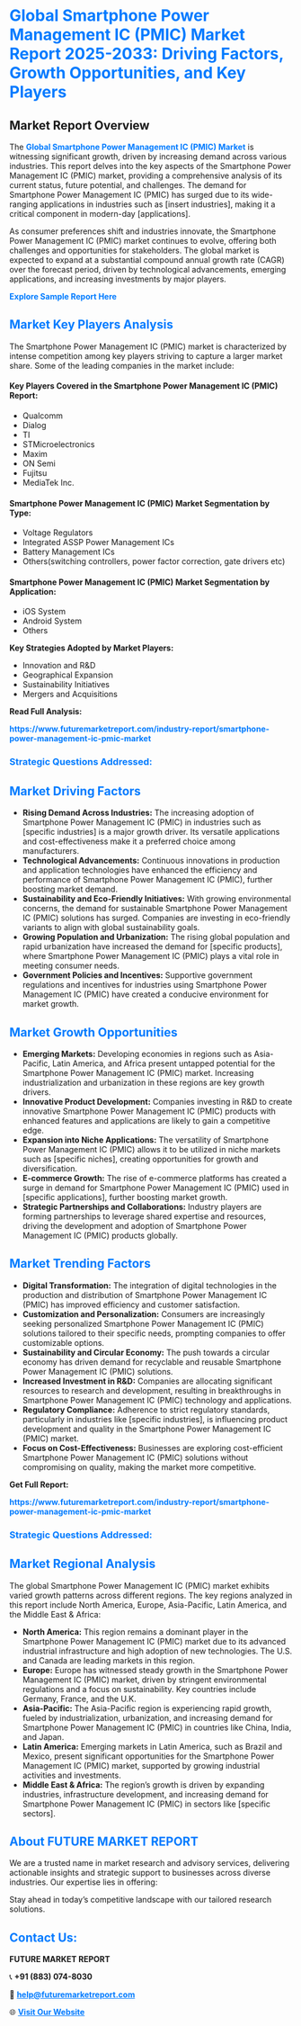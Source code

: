 <h1 style="color: #007BFF;">Global Smartphone Power Management IC (PMIC) Market Report 2025-2033: Driving Factors, Growth Opportunities, and Key Players</h1>

<section id="overview">
<h2>Market Report Overview</h2>
<p>The <a href="https://www.futuremarketreport.com/industry-report/smartphone-power-management-ic-pmic-market" style="color: #007BFF; text-decoration: none;"><strong>Global Smartphone Power Management IC (PMIC) Market</strong></a> is witnessing significant growth, driven by increasing demand across various industries. This report delves into the key aspects of the Smartphone Power Management IC (PMIC) market, providing a comprehensive analysis of its current status, future potential, and challenges. The demand for Smartphone Power Management IC (PMIC) has surged due to its wide-ranging applications in industries such as [insert industries], making it a critical component in modern-day [applications].</p>
<p>As consumer preferences shift and industries innovate, the Smartphone Power Management IC (PMIC) market continues to evolve, offering both challenges and opportunities for stakeholders. The global market is expected to expand at a substantial compound annual growth rate (CAGR) over the forecast period, driven by technological advancements, emerging applications, and increasing investments by major players.</p>
</section>

<section id="overview">
<p><a href="https://www.futuremarketreport.com/request-sample/reportId=109552" style="color: #007BFF; text-decoration: none;"><strong>Explore Sample Report Here</strong></a></p>
</section>

<section id="key-players">
<h2 style="color: #007BFF;">Market Key Players Analysis</h2>
<p>The Smartphone Power Management IC (PMIC) market is characterized by intense competition among key players striving to capture a larger market share. Some of the leading companies in the market include:</p>
<h4>Key Players Covered in the Smartphone Power Management IC (PMIC) Report:</h4>
<ul><li>Qualcomm</li><li>Dialog</li><li>TI</li><li>STMicroelectronics</li><li>Maxim</li><li>ON Semi</li><li>Fujitsu</li><li>MediaTek Inc.</li></ul>
<h4>Smartphone Power Management IC (PMIC) Market Segmentation by Type:</h4>
<ul><li>Voltage Regulators</li><li>Integrated ASSP Power Management ICs</li><li>Battery Management ICs</li><li>Others(switching controllers, power factor correction, gate drivers etc)</li></ul>

<h4>Smartphone Power Management IC (PMIC) Market Segmentation by Application:</h4>
<ul><li>iOS System</li><li>Android System</li><li>Others</li></ul>
<p><strong>Key Strategies Adopted by Market Players:</strong></p>
<ul>
<li>Innovation and R&D</li>
<li>Geographical Expansion</li>
<li>Sustainability Initiatives</li>
<li>Mergers and Acquisitions</li>
</ul>
</section>

<section>
<p><strong>Read Full Analysis: </strong></p><a href="https://www.futuremarketreport.com/industry-report/smartphone-power-management-ic-pmic-market" style="color: #007BFF; text-decoration: none;"><strong>https://www.futuremarketreport.com/industry-report/smartphone-power-management-ic-pmic-market</strong></a>
<h3 style="color: #007BFF;">Strategic Questions Addressed:</h3>
</section>

<section id="driving-factors">
<h2 style="color: #007BFF;">Market Driving Factors</h2>
<ul>
<li><strong>Rising Demand Across Industries:</strong> The increasing adoption of Smartphone Power Management IC (PMIC) in industries such as [specific industries] is a major growth driver. Its versatile applications and cost-effectiveness make it a preferred choice among manufacturers.</li>
<li><strong>Technological Advancements:</strong> Continuous innovations in production and application technologies have enhanced the efficiency and performance of Smartphone Power Management IC (PMIC), further boosting market demand.</li>
<li><strong>Sustainability and Eco-Friendly Initiatives:</strong> With growing environmental concerns, the demand for sustainable Smartphone Power Management IC (PMIC) solutions has surged. Companies are investing in eco-friendly variants to align with global sustainability goals.</li>
<li><strong>Growing Population and Urbanization:</strong> The rising global population and rapid urbanization have increased the demand for [specific products], where Smartphone Power Management IC (PMIC) plays a vital role in meeting consumer needs.</li>
<li><strong>Government Policies and Incentives:</strong> Supportive government regulations and incentives for industries using Smartphone Power Management IC (PMIC) have created a conducive environment for market growth.</li>
</ul>
</section>

<section id="growth-opportunities">
<h2 style="color: #007BFF;">Market Growth Opportunities</h2>
<ul>
<li><strong>Emerging Markets:</strong> Developing economies in regions such as Asia-Pacific, Latin America, and Africa present untapped potential for the Smartphone Power Management IC (PMIC) market. Increasing industrialization and urbanization in these regions are key growth drivers.</li>
<li><strong>Innovative Product Development:</strong> Companies investing in R&D to create innovative Smartphone Power Management IC (PMIC) products with enhanced features and applications are likely to gain a competitive edge.</li>
<li><strong>Expansion into Niche Applications:</strong> The versatility of Smartphone Power Management IC (PMIC) allows it to be utilized in niche markets such as [specific niches], creating opportunities for growth and diversification.</li>
<li><strong>E-commerce Growth:</strong> The rise of e-commerce platforms has created a surge in demand for Smartphone Power Management IC (PMIC) used in [specific applications], further boosting market growth.</li>
<li><strong>Strategic Partnerships and Collaborations:</strong> Industry players are forming partnerships to leverage shared expertise and resources, driving the development and adoption of Smartphone Power Management IC (PMIC) products globally.</li>
</ul>
</section>

<section id="trending-factors">
<h2 style="color: #007BFF;">Market Trending Factors</h2>
<ul>
<li><strong>Digital Transformation:</strong> The integration of digital technologies in the production and distribution of Smartphone Power Management IC (PMIC) has improved efficiency and customer satisfaction.</li>
<li><strong>Customization and Personalization:</strong> Consumers are increasingly seeking personalized Smartphone Power Management IC (PMIC) solutions tailored to their specific needs, prompting companies to offer customizable options.</li>
<li><strong>Sustainability and Circular Economy:</strong> The push towards a circular economy has driven demand for recyclable and reusable Smartphone Power Management IC (PMIC) solutions.</li>
<li><strong>Increased Investment in R&D:</strong> Companies are allocating significant resources to research and development, resulting in breakthroughs in Smartphone Power Management IC (PMIC) technology and applications.</li>
<li><strong>Regulatory Compliance:</strong> Adherence to strict regulatory standards, particularly in industries like [specific industries], is influencing product development and quality in the Smartphone Power Management IC (PMIC) market.</li>
<li><strong>Focus on Cost-Effectiveness:</strong> Businesses are exploring cost-efficient Smartphone Power Management IC (PMIC) solutions without compromising on quality, making the market more competitive.</li>
</ul>
</section>

<section>
<p><strong>Get Full Report: </strong></p><a href="https://www.futuremarketreport.com/industry-report/smartphone-power-management-ic-pmic-market" style="color: #007BFF; text-decoration: none;"><strong>https://www.futuremarketreport.com/industry-report/smartphone-power-management-ic-pmic-market</strong></a>
<h3 style="color: #007BFF;">Strategic Questions Addressed:</h3>
</section>


<section id="regional-analysis">
<h2 style="color: #007BFF;">Market Regional Analysis</h2>
<p>The global Smartphone Power Management IC (PMIC) market exhibits varied growth patterns across different regions. The key regions analyzed in this report include North America, Europe, Asia-Pacific, Latin America, and the Middle East & Africa:</p>
<ul>
<li><strong>North America:</strong> This region remains a dominant player in the Smartphone Power Management IC (PMIC) market due to its advanced industrial infrastructure and high adoption of new technologies. The U.S. and Canada are leading markets in this region.</li>
<li><strong>Europe:</strong> Europe has witnessed steady growth in the Smartphone Power Management IC (PMIC) market, driven by stringent environmental regulations and a focus on sustainability. Key countries include Germany, France, and the U.K.</li>
<li><strong>Asia-Pacific:</strong> The Asia-Pacific region is experiencing rapid growth, fueled by industrialization, urbanization, and increasing demand for Smartphone Power Management IC (PMIC) in countries like China, India, and Japan.</li>
<li><strong>Latin America:</strong> Emerging markets in Latin America, such as Brazil and Mexico, present significant opportunities for the Smartphone Power Management IC (PMIC) market, supported by growing industrial activities and investments.</li>
<li><strong>Middle East & Africa:</strong> The region’s growth is driven by expanding industries, infrastructure development, and increasing demand for Smartphone Power Management IC (PMIC) in sectors like [specific sectors].</li>
</ul>
</section>

<footer>
<h2 style="color: #007BFF;">About FUTURE MARKET REPORT</h2>
<p>We are a trusted name in market research and advisory services, delivering actionable insights and strategic support to businesses across diverse industries. Our expertise lies in offering:</p>

<p>Stay ahead in today’s competitive landscape with our tailored research solutions.</p>

<h2 style="color: #007BFF;">Contact Us:</h2>
<p><strong>FUTURE MARKET REPORT</strong></p>
<p>📞 <strong>+91 (883) 074-8030</strong></p>
<p>📧 <strong><a href="mailto:help@futuremarketreport.com" style="color: #007BFF;">help@futuremarketreport.com</a></strong></p>
<p>🌐 <strong><a href="https://www.futuremarketreport.com/" style="color: #007BFF;">Visit Our Website</a></strong></p>
</footer>